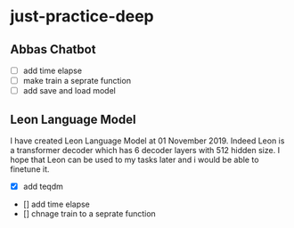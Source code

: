 # just-practice-deep

## Abbas Chatbot

- [ ] add time elapse
- [ ] make train a seprate function
- [ ] add save and load model

## Leon Language Model

I have created Leon Language Model at 01 November 2019. Indeed Leon is a transformer decoder which has 6 decoder layers with 512 hidden size. I hope that Leon can be used to my tasks later and i would be able to finetune it.

- [x] add teqdm
- [] add time elapse
- [] chnage train to a seprate function

